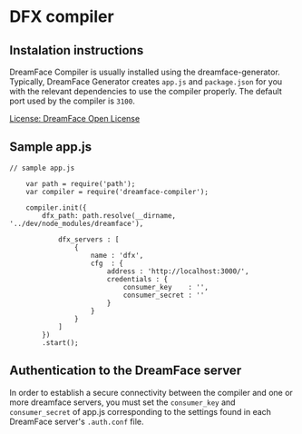 # DFX compiler

## Instalation instructions

DreamFace Compiler is usually installed using the dreamface-generator. Typically, DreamFace Generator creates `app.js` and `package.json` for you with the relevant dependencies to use the compiler properly. The default port used by the compiler is `3100`.

[License: DreamFace Open License](http://interactive-clouds.com/dreamface_license.txt)

## Sample app.js
    // sample app.js

        var path = require('path');
        var compiler = require('dreamface-compiler');

        compiler.init({
            dfx_path: path.resolve(__dirname, '../dev/node_modules/dreamface'),

                dfx_servers : [
                    {
                        name : 'dfx',
                        cfg  : {
                            address : 'http://localhost:3000/',
                            credentials : {
                                consumer_key    : '',
                                consumer_secret : ''
                            }
                        }
                    }
                ]
            })
            .start();

## Authentication to the DreamFace server

In order to establish a secure connectivity between the compiler and one or more dreamface servers, you must set the `consumer_key` and `consumer_secret` of app.js corresponding to the settings found in each DreamFace server's `.auth.conf` file.
